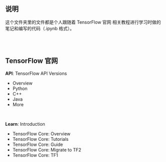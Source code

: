 ## 说明

这个文件夹里的文件都是个人跟随着 <a href="https://www.tensorflow.org/" style="text-decoration:none">TensorFlow 官网</a> 相关教程进行学习时做的笔记和编写的代码（.ipynb 格式）。

<br>
<br>

## <a href="https://www.tensorflow.org/" style="text-decoration:none">TensorFlow 官网</a>

**API**: <a href="https://www.tensorflow.org/versions" style="text-decoration:none">TensorFlow API Versions</a>
* <a href="https://www.tensorflow.org/api_docs" style="text-decoration:none">Overview</a>
* <a href="https://www.tensorflow.org/api_docs/python/tf" style="text-decoration:none">Python</a>
* <a href="https://www.tensorflow.org/api_docs/cc" style="text-decoration:none">C++</a>
* <a href="https://www.tensorflow.org/api_docs/java/org/tensorflow/package-summary" style="text-decoration:none">Java</a>
* <a href="https://www.tensorflow.org/api_docs/more" style="text-decoration:none">More</a>


<br>

**Learn**: <a href="https://www.tensorflow.org/learn" style="text-decoration:none">Introduction</a>
* TensorFlow Core: <a href="https://www.tensorflow.org/overview" style="text-decoration:none">Overview</a>
* TensorFlow Core: <a href="https://www.tensorflow.org/tutorials" style="text-decoration:none">Tutorials</a>
* TensorFlow Core: <a href="https://www.tensorflow.org/guide" style="text-decoration:none">Guide</a>
* TensorFlow Core: <a href="https://www.tensorflow.org/guide/migrate" style="text-decoration:none">Migrate to TF2</a>
* TensorFlow Core: <a href="https://github.com/tensorflow/docs/tree/master/site/en/r1" style="text-decoration:none">TF1</a>